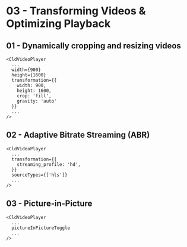 # 03 - Transforming Videos & Optimizing Playback

## 01 - Dynamically cropping and resizing videos

```
<CldVideoPlayer
  ...
  width={900}
  height={1600}
  transformation={{
    width: 900,
    height: 1600,
    crop: 'fill',
    gravity: 'auto'
  }}
  ...
/>
```

## 02 - Adaptive Bitrate Streaming (ABR)

```
<CldVideoPlayer
  ...
  transformation={{
    streaming_profile: 'hd',
  }}
  sourceTypes={['hls']}
  ...
/>
```

## 03 - Picture-in-Picture

```
<CldVideoPlayer
  ...
  pictureInPictureToggle
  ...
/>
```
